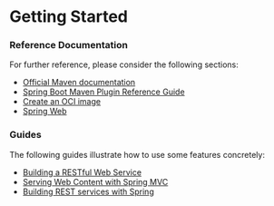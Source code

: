 # Getting Started

### Reference Documentation
For further reference, please consider the following sections:

* [Official Maven documentation](https://maven.apache.org/guides/index.html)
* [Spring Boot Maven Plugin Reference Guide](https://docs.spring.io/spring-boot/3.2.5/maven-plugin/reference/html/)
* [Create an OCI image](https://docs.spring.io/spring-boot/3.2.5/maven-plugin/reference/htmlsingle/#build-image)
* [Spring Web](https://docs.spring.io/spring-boot/3.2.5/reference/html/web.html)

### Guides
The following guides illustrate how to use some features concretely:

* [Building a RESTful Web Service](https://spring.io/guides/gs/rest-service/)
* [Serving Web Content with Spring MVC](https://spring.io/guides/gs/serving-web-content/)
* [Building REST services with Spring](https://spring.io/guides/tutorials/rest/)

